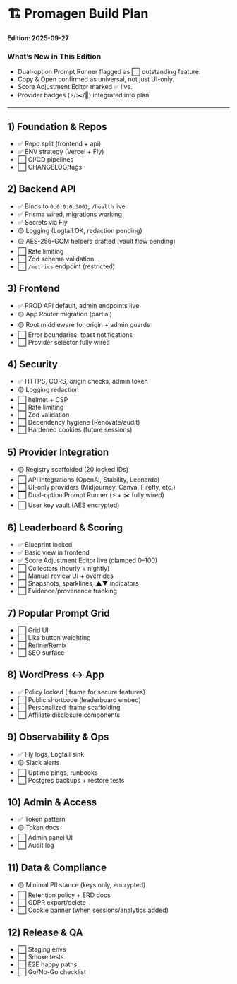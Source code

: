 # 🏗 Promagen Build Plan
**Edition: 2025-09-27**

### What’s New in This Edition
- Dual-option Prompt Runner flagged as ⬜ outstanding feature.  
- Copy & Open confirmed as universal, not just UI-only.  
- Score Adjustment Editor marked ✅ live.  
- Provider badges (⚡/✂️/💸) integrated into plan.  

---

## 1) Foundation & Repos
- ✅ Repo split (frontend + api)  
- ✅ ENV strategy (Vercel + Fly)  
- ⬜ CI/CD pipelines  
- ⬜ CHANGELOG/tags

## 2) Backend API
- ✅ Binds to `0.0.0.0:3001`, `/health` live  
- ✅ Prisma wired, migrations working  
- ✅ Secrets via Fly  
- 🟡 Logging (Logtail OK, redaction pending)  
- 🟡 AES-256-GCM helpers drafted (vault flow pending)  
- ⬜ Rate limiting  
- ⬜ Zod schema validation  
- ⬜ `/metrics` endpoint (restricted)

## 3) Frontend
- ✅ PROD API default, admin endpoints live  
- 🟡 App Router migration (partial)  
- 🟡 Root middleware for origin + admin guards  
- ⬜ Error boundaries, toast notifications  
- ⬜ Provider selector fully wired

## 4) Security
- ✅ HTTPS, CORS, origin checks, admin token  
- 🟡 Logging redaction  
- ⬜ helmet + CSP  
- ⬜ Rate limiting  
- ⬜ Zod validation  
- ⬜ Dependency hygiene (Renovate/audit)  
- ⬜ Hardened cookies (future sessions)

## 5) Provider Integration
- 🟡 Registry scaffolded (20 locked IDs)  
- ⬜ API integrations (OpenAI, Stability, Leonardo)  
- ⬜ UI-only providers (Midjourney, Canva, Firefly, etc.)  
- ⬜ Dual-option Prompt Runner (⚡ + ✂️ fully wired)  
- ⬜ User key vault (AES encrypted)

## 6) Leaderboard & Scoring
- ✅ Blueprint locked  
- ✅ Basic view in frontend  
- ✅ Score Adjustment Editor live (clamped 0–100)  
- ⬜ Collectors (hourly + nightly)  
- ⬜ Manual review UI + overrides  
- ⬜ Snapshots, sparklines, ▲▼ indicators  
- ⬜ Evidence/provenance tracking

## 7) Popular Prompt Grid
- ⬜ Grid UI  
- ⬜ Like button weighting  
- ⬜ Refine/Remix  
- ⬜ SEO surface

## 8) WordPress ↔ App
- ✅ Policy locked (iframe for secure features)  
- ⬜ Public shortcode (leaderboard embed)  
- ⬜ Personalized iframe scaffolding  
- ⬜ Affiliate disclosure components

## 9) Observability & Ops
- ✅ Fly logs, Logtail sink  
- 🟡 Slack alerts  
- ⬜ Uptime pings, runbooks  
- ⬜ Postgres backups + restore tests

## 10) Admin & Access
- ✅ Token pattern  
- 🟡 Token docs  
- ⬜ Admin panel UI  
- ⬜ Audit log

## 11) Data & Compliance
- 🟡 Minimal PII stance (keys only, encrypted)  
- ⬜ Retention policy + ERD docs  
- ⬜ GDPR export/delete  
- ⬜ Cookie banner (when sessions/analytics added)

## 12) Release & QA
- ⬜ Staging envs  
- ⬜ Smoke tests  
- ⬜ E2E happy paths  
- ⬜ Go/No-Go checklist
